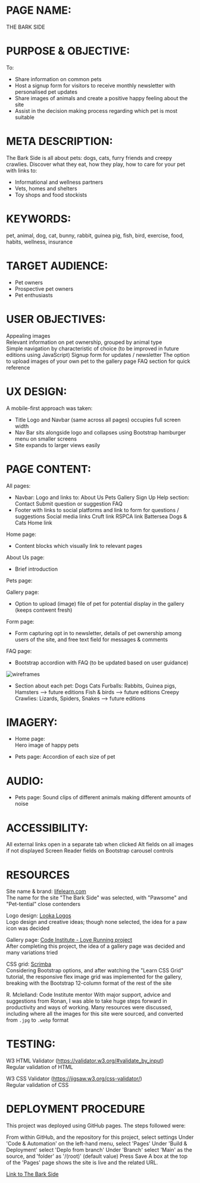 # PAGE NAME:  
THE BARK SIDE


# PURPOSE & OBJECTIVE:  
To:  
* Share information on common pets  
* Host a signup form for visitors to receive monthly newsletter with personalised pet updates  
* Share images of animals and create a positive happy feeling about the site  
* Assist in the decision making process regarding which pet is most suitable


# META DESCRIPTION:  
The Bark Side is all about pets: dogs, cats, furry friends and creepy crawlies. Discover what they eat, how they play, how to care for your pet with links to:  
* Informational and wellness partners  
* Vets, homes and shelters
* Toy shops and food stockists


# KEYWORDS:  
pet, animal, dog, cat, bunny, rabbit, guinea pig, fish, bird, exercise, food, habits, wellness, insurance


# TARGET AUDIENCE:  
- Pet owners
- Prospective pet owners
- Pet enthusiasts


# USER OBJECTIVES:  
Appealing images  
Relevant information on pet ownership, grouped by animal type  
Simple navigation by characteristic of choice (to be improved in future editions using JavaScript)
Signup form for updates / newsletter
The option to upload images of your own pet to the gallery page
FAQ section for quick reference


# UX DESIGN:  
A mobile-first approach was taken:  
* Title Logo and Navbar (same across all pages) occupies full screen width
* Nav Bar sits alongside logo and collapses using Bootstrap hamburger menu on smaller screens
* Site expands to larger views easily


# PAGE CONTENT:  

All pages:
* Navbar:
  	Logo and links to:
  		About Us
  		Pets
  		Gallery
  		Sign Up
  		Help section:
  			Contact
  			Submit question or suggestion
  			FAQ
* Footer with links to social platforms and link to form  for questions / suggestions
	Social media links
	Cruft link
	RSPCA link
	Battersea Dogs & Cats Home link

Home page:
* Content blocks which visually link to relevant pages

About Us page:
* 	Brief introduction

Pets page:

Gallery page:
* Option to upload (image) file of pet for potential display in the gallery (keeps contwent fresh)

Form page:
* Form capturing opt in to newsletter, details of pet ownership among users of the site, and free text field for messages & comments

FAQ page:
* Bootstrap accordion with FAQ (to be updated based on user guidance)
  
![wireframes](assets/images/TheBarkSide.png)

* Section about each pet:
Dogs
Cats
Furballs: Rabbits, Guinea pigs, Hamsters	-->	future editions
Fish & birds					-->	future editions
Creepy Crawlies: Lizards, Spiders, Snakes	--> 	future editions
			

# IMAGERY:
* Home page:  
	Hero image of happy pets

* Pets page:
  	Accordion of each size of pet

# AUDIO:
* Pets page:
  	Sound clips of different animals making different amounts of noise


# ACCESSIBILITY:  
All external links open in a separate tab when clicked
Alt fields on all images if not displayed
Screen Reader fields on Bootstrap carousel controls


# RESOURCES
Site name & brand: [lifelearn.com](https://www.lifelearn.com/2016/02/24/the-jumbo-reference-list-of-pet-puns/)  
The name for the site "The Bark Side" was selected, with "Pawsome" and "Pet-tential" close contenders

Logo design: [Looka Logos](https://looka.com/editor/144159302)  
Logo design and creative ideas; though none selected, the idea for a paw icon was decided

Gallery page: [Code Institute - Love Running project](https://learn.codeinstitute.net/dashboard)  
After completing this project, the idea of a gallery page was decided and many variations tried
   	
CSS grid: [Scrimba](https://scrimba.com/learn/cssgrid)  
Considering Bootstrap options, and after watching the "Learn CSS Grid" tutorial, the responsive flex image grid was implemented for the gallery, breaking with the Bootstrap 12-column format of the rest of the site

R. Mclelland: Code Institute mentor
With major support, advice and suggestions from Ronan, I was able to take huge steps forward in productivity and ways of working. Many resources were discussed, including where all the images for this site were sourced, and converted from <code>.jpg</code> to <code>.webp</code> format 

# TESTING:  
W3 HTML Validator (https://validator.w3.org/#validate_by_input)  
Regular validation of HTML
  
W3 CSS Validator (https://jigsaw.w3.org/css-validator/)  
Regular validation of CSS

# DEPLOYMENT PROCEDURE
This project was deployed using GitHub pages. The steps followed were:

From within GitHub, and the repository for this project, select settings
Under 'Code & Automation' on the left-hand menu, select 'Pages'
Under 'Build & Deployment' select 'Deplo from branch'
Under 'Branch' select 'Main' as the source, and 'folder' as '/(root)' (default value)
Press Save
A box at the top of the 'Pages' page shows the site is live and the related URL.

[Link to The Bark Side](https://jlnmrchnd.github.io/Milestone1/)
